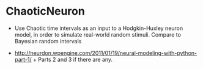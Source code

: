 # ChaoticNeuron
- Use Chaotic time intervals as an input to a Hodgkin-Huxley neuron model, in order to simulate real-world random stimuli. Compare to Bayesian random intervals

- http://neurdon.wpengine.com/2011/01/19/neural-modeling-with-python-part-1/ + Parts 2 and 3 if there are any.
